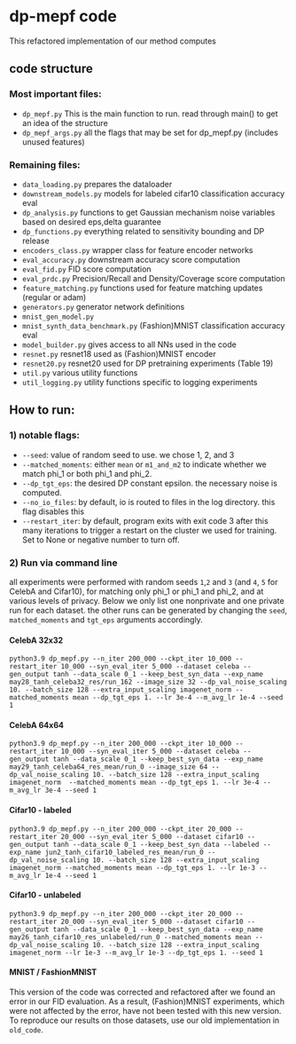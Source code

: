 # dp-mepf code

This refactored implementation of our method computes 

## code structure

### Most important files:

- `dp_mepf.py` This is the main function to run. read through main() to get an idea of the structure
- `dp_mepf_args.py` all the flags that may be set for dp_mepf.py (includes unused features)


### Remaining files:

- `data_loading.py` prepares the dataloader
- `downstream_models.py` models for labeled cifar10 classification accuracy eval
- `dp_analysis.py` functions to get Gaussian mechanism noise variables based on desired eps,delta guarantee
- `dp_functions.py` everything related to sensitivity bounding and DP release
- `encoders_class.py` wrapper class for feature encoder networks
- `eval_accuracy.py` downstream accuracy score computation
- `eval_fid.py` FID score computation
- `eval_prdc.py` Precision/Recall and Density/Coverage score computation
- `feature_matching.py` functions used for feature matching updates (regular or adam)
- `generators.py` generator network definitions
- `mnist_gen_model.py`
- `mnist_synth_data_benchmark.py` (Fashion)MNIST classification accuracy eval 
- `model_builder.py` gives access to all NNs used in the code
- `resnet.py` resnet18 used as (Fashion)MNIST encoder
- `resnet20.py` resnet20 used for DP pretraining experiments (Table 19)
- `util.py` various utility functions
- `util_logging.py` utility functions specific to logging experiments


## How to run:

### 1) notable flags:
- `--seed`: value of random seed to use. we chose 1, 2, and 3
- `--matched_moments`: either `mean` or `m1_and_m2` to indicate whether we match phi_1 or both phi_1 and phi_2.
- `--dp_tgt_eps`: the desired DP constant epsilon. the necessary noise is computed.
- `--no_io_files`: by default, io is routed to files in the log directory. this flag disables this
- `--restart_iter`: by default, program exits with exit code 3 after this many iterations to trigger a restart on the cluster we used for training. Set to None or negative number to turn off.

### 2) Run via command line

all experiments were performed with random seeds `1`,`2` and `3` (and `4`, `5` for CelebA and Cifar10), for matching only phi_1 or phi_1 and phi_2, and at various levels of privacy.
Below we only list one nonprivate and one private run for each dataset. the other runs can be generated by changing the `seed`, `matched_moments` and `tgt_eps` arguments accordingly.


#### CelebA 32x32
`python3.9 dp_mepf.py --n_iter 200_000 --ckpt_iter 10_000 --restart_iter 10_000 --syn_eval_iter 5_000 --dataset celeba --gen_output tanh --data_scale 0_1 --keep_best_syn_data --exp_name may28_tanh_celeba32_res/run_162 --image_size 32 --dp_val_noise_scaling 10. --batch_size 128 --extra_input_scaling imagenet_norm --matched_moments mean --dp_tgt_eps 1. --lr 3e-4 --m_avg_lr 1e-4 --seed 1`

#### CelebA 64x64
`python3.9 dp_mepf.py --n_iter 200_000 --ckpt_iter 10_000 --restart_iter 10_000 --syn_eval_iter 5_000 --dataset celeba --gen_output tanh --data_scale 0_1 --keep_best_syn_data --exp_name may29_tanh_celeba64_res_mean/run_0 --image_size 64 --dp_val_noise_scaling 10. --batch_size 128 --extra_input_scaling imagenet_norm  --matched_moments mean --dp_tgt_eps 1. --lr 3e-4 --m_avg_lr 3e-4 --seed 1`

#### Cifar10 - labeled
`python3.9 dp_mepf.py --n_iter 200_000 --ckpt_iter 20_000 --restart_iter 20_000 --syn_eval_iter 5_000 --dataset cifar10 --gen_output tanh --data_scale 0_1 --keep_best_syn_data --labeled --exp_name jun2_tanh_cifar10_labeled_res_mean/run_0 --dp_val_noise_scaling 10. --batch_size 128 --extra_input_scaling imagenet_norm --matched_moments mean --dp_tgt_eps 1. --lr 1e-3 --m_avg_lr 1e-4 --seed 1`

#### Cifar10 - unlabeled
`python3.9 dp_mepf.py --n_iter 200_000 --ckpt_iter 20_000 --restart_iter 20_000 --syn_eval_iter 5_000 --dataset cifar10 --gen_output tanh --data_scale 0_1 --keep_best_syn_data --exp_name may26_tanh_cifar10_res_unlabeled/run_0 --matched_moments mean --dp_val_noise_scaling 10. --batch_size 128 --extra_input_scaling imagenet_norm --lr 1e-3 --m_avg_lr 1e-3 --dp_tgt_eps 1. --seed 1`

#### MNIST / FashionMNIST
This version of the code was corrected and refactored after we found an error in our FID evaluation. As a result, (Fashion)MNIST experiments, which were not affected by the error, have not been tested with this new version. To reproduce our results on those datasets, use our old implementation in `old_code`. 

